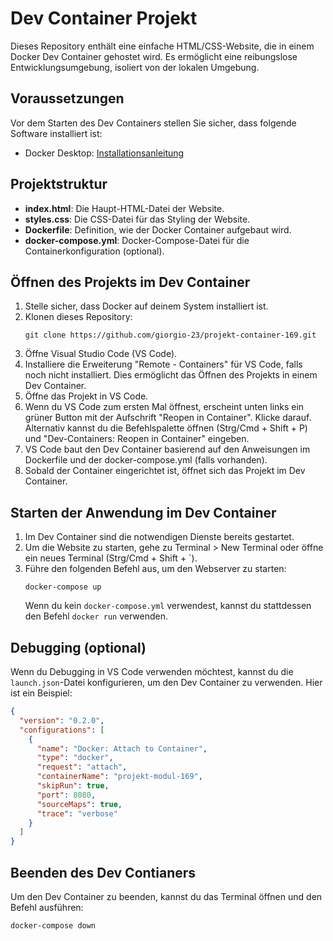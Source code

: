 # Dev Container Projekt

Dieses Repository enthält eine einfache HTML/CSS-Website, die in einem Docker Dev Container gehostet wird. Es ermöglicht eine reibungslose Entwicklungsumgebung, isoliert von der lokalen Umgebung.

## Voraussetzungen

Vor dem Starten des Dev Containers stellen Sie sicher, dass folgende Software installiert ist:

- Docker Desktop: [Installationsanleitung](https://www.docker.com/products/docker-desktop)

## Projektstruktur

- **index.html**: Die Haupt-HTML-Datei der Website.
- **styles.css**: Die CSS-Datei für das Styling der Website.
- **Dockerfile**: Definition, wie der Docker Container aufgebaut wird.
- **docker-compose.yml**: Docker-Compose-Datei für die Containerkonfiguration (optional).

## Öffnen des Projekts im Dev Container

1. Stelle sicher, dass Docker auf deinem System installiert ist.
2. Klonen dieses Repository:
    ```
    git clone https://github.com/giorgio-23/projekt-container-169.git
    ```
3. Öffne Visual Studio Code (VS Code).
4. Installiere die Erweiterung "Remote - Containers" für VS Code, falls noch nicht installiert. Dies ermöglicht das Öffnen des Projekts in einem Dev Container.
5. Öffne das Projekt in VS Code.
6. Wenn du VS Code zum ersten Mal öffnest, erscheint unten links ein grüner Button mit der Aufschrift "Reopen in Container". Klicke darauf. Alternativ kannst du die Befehlspalette öffnen (Strg/Cmd + Shift + P) und "Dev-Containers: Reopen in Container" eingeben.
7. VS Code baut den Dev Container basierend auf den Anweisungen im Dockerfile und der docker-compose.yml (falls vorhanden).
8. Sobald der Container eingerichtet ist, öffnet sich das Projekt im Dev Container.

## Starten der Anwendung im Dev Container

1. Im Dev Container sind die notwendigen Dienste bereits gestartet.
2. Um die Website zu starten, gehe zu Terminal > New Terminal oder öffne ein neues Terminal (Strg/Cmd + Shift + `).
3. Führe den folgenden Befehl aus, um den Webserver zu starten:
    ```
    docker-compose up
    ```
   Wenn du kein `docker-compose.yml` verwendest, kannst du stattdessen den Befehl `docker run` verwenden.

## Debugging (optional)

Wenn du Debugging in VS Code verwenden möchtest, kannst du die `launch.json`-Datei konfigurieren, um den Dev Container zu verwenden. Hier ist ein Beispiel:

```json
{
  "version": "0.2.0",
  "configurations": [
    {
      "name": "Docker: Attach to Container",
      "type": "docker",
      "request": "attach",
      "containerName": "projekt-modul-169",
      "skipRun": true,
      "port": 8080,
      "sourceMaps": true,
      "trace": "verbose"
    }
  ]
}

```
## Beenden des Dev Contianers

Um den Dev Container zu beenden, kannst du das Terminal öffnen und den Befehl ausführen:

```
docker-compose down
```

